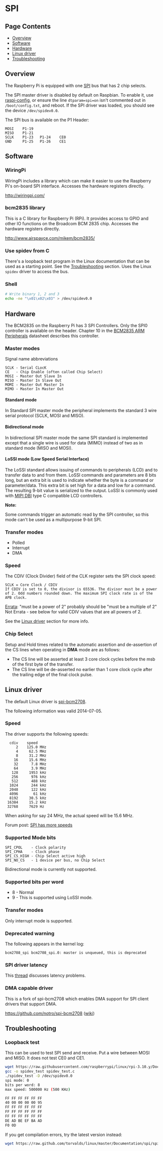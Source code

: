 # SPI

## Page Contents

- [Overview](#overview)  
- [Software](#software)
- [Hardware](#hardware)
- [Linux driver](#driver)
- [Troubleshooting](#troubleshooting)

<a name="overview"></a>
## Overview

The Raspberry Pi is equipped with one [SPI](https://en.wikipedia.org/wiki/Serial_Peripheral_Interface_Bus) bus that has 2 chip selects.

The SPI master driver is disabled by default on Raspbian. To enable it, use [raspi-config](../../../configuration/raspi-config.md), or ensure the line `dtparam=spi=on` isn't commented out in `/boot/config.txt`, and reboot. If the SPI driver was loaded, you should see the device `/dev/spidev0.0`.

The SPI bus is available on the P1 Header:

```
MOSI    P1-19
MISO    P1-21
SCLK    P1-23   P1-24    CE0
GND     P1-25   P1-26    CE1
```

<a name="software"></a>
## Software

### WiringPi

WiringPi includes a library which can make it easier to use the Raspberry Pi's on-board SPI interface. Accesses the hardware registers directly.

http://wiringpi.com/

### bcm2835 library

This is a C library for Raspberry Pi (RPi). It provides access to GPIO and other IO functions on the Broadcom BCM 2835 chip. Accesses the hardware registers directly.

http://www.airspayce.com/mikem/bcm2835/

### Use spidev from C

There's a loopback test program in the Linux documentation that can be used as a starting point. See the [Troubleshooting](#troubleshooting) section. Uses the Linux `spidev` driver to access the bus.

### Shell

```bash
# Write binary 1, 2 and 3
echo -ne "\x01\x02\x03" > /dev/spidev0.0
```

<a name="hardware"></a>
## Hardware

The BCM2835 on the Raspberry Pi has 3 SPI Controllers. Only the SPI0 controller is available on the header.
Chapter 10 in the [BCM2835 ARM Peripherals](../bcm2835/BCM2835-ARM-Peripherals.pdf) datasheet describes this controller.

### Master modes

Signal name abbreviations

```
SCLK - Serial CLocK
CE   - Chip Enable (often called Chip Select)
MOSI - Master Out Slave In
MISO - Master In Slave Out
MOMI - Master Out Master In
MIMO - Master In Master Out
```

#### Standard mode

In Standard SPI master mode the peripheral implements the standard 3 wire serial protocol (SCLK, MOSI and MISO).

#### Bidirectional mode

In bidirectional SPI master mode the same SPI standard is implemented except that a single wire is used for data (MIMO) instead of two as in standard mode (MISO and MOSI).

#### LoSSI mode (Low Speed Serial Interface)

The LoSSI standard allows issuing of commands to peripherals (LCD) and to transfer data to and from them. LoSSI commands and parameters are 8 bits long, but an extra bit is used to indicate whether the byte is a command or parameter/data. This extra bit is set high for a data and low for a command. The resulting 9-bit value is serialized to the output. LoSSI is commonly used with [MIPI DBI](http://mipi.org/specifications/display-interface) type C compatible LCD controllers.

**Note:**

Some commands trigger an automatic read by the SPI controller, so this mode can't be used as a multipurpose 9-bit SPI.

### Transfer modes

- Polled
- Interrupt
- DMA

### Speed

The CDIV (Clock Divider) field of the CLK register sets the SPI clock speed:

```
SCLK = Core Clock / CDIV
If CDIV is set to 0, the divisor is 65536. The divisor must be a power of 2. Odd numbers rounded down. The maximum SPI clock rate is of the APB clock.
```

[Errata](http://elinux.org/BCM2835_datasheet_errata):  "must be a power of 2" probably should be "must be a multiple of 2"
Not Errata - see below for valid CDIV values that are all powers of 2.

See the [Linux driver](#driver) section for more info.

### Chip Select

Setup and Hold times related to the automatic assertion and de-assertion of the CS lines when operating in **DMA** mode are as follows:

- The CS line will be asserted at least 3 core clock cycles before the msb of the first byte of the transfer.
- The CS line will be de-asserted no earlier than 1 core clock cycle after the trailing edge of the final clock pulse.

<a name="driver"></a>
## Linux driver

The default Linux driver is [spi-bcm2708](https://github.com/raspberrypi/linux/blob/rpi-3.12.y/drivers/spi/spi-bcm2708.c).

The following information was valid 2014-07-05.

### Speed

The driver supports the following speeds:

```
  cdiv    speed
     2    125.0 MHz
     4     62.5 MHz
     8     31.2 MHz
    16     15.6 MHz
    32      7.8 MHz
    64      3.9 MHz
   128     1953 kHz
   256      976 kHz
   512      488 kHz
  1024      244 kHz
  2048      122 kHz
  4096       61 kHz
  8192     30.5 kHz
 16384     15.2 kHz
 32768     7629 Hz
```

When asking for say 24 MHz, the actual speed will be 15.6 MHz.

Forum post: [SPI has more speeds](http://www.raspberrypi.org/phpBB3/viewtopic.php?f=44&t=43442&p=347073)

### Supported Mode bits

```
SPI_CPOL    - Clock polarity
SPI_CPHA    - Clock phase
SPI_CS_HIGH - Chip Select active high
SPI_NO_CS   - 1 device per bus, no Chip Select
```

Bidirectional mode is currently not supported.

### Supported bits per word

- 8 - Normal
- 9 - This is supported using LoSSI mode.

### Transfer modes

Only interrupt mode is supported.

### Deprecated warning

The following appears in the kernel log:

```
bcm2708_spi bcm2708_spi.0: master is unqueued, this is deprecated
```

### SPI driver latency

This [thread](http://www.raspberrypi.org/phpBB3/viewtopic.php?f=44&t=19489) discusses latency problems.

### DMA capable driver

This is a fork of spi-bcm2708 which enables DMA support for SPI client drivers that support DMA.

https://github.com/notro/spi-bcm2708 ([wiki](https://github.com/notro/spi-bcm2708/wiki))

<a name="troubleshooting"></a>
## Troubleshooting

### Loopback test

This can be used to test SPI send and receive. Put a wire between MOSI and MISO. It does not test CE0 and CE1.

```bash
wget https://raw.githubusercontent.com/raspberrypi/linux/rpi-3.10.y/Documentation/spi/spidev_test.c
gcc -o spidev_test spidev_test.c
./spidev_test -D /dev/spidev0.0
spi mode: 0
bits per word: 8
max speed: 500000 Hz (500 KHz)

FF FF FF FF FF FF
40 00 00 00 00 95
FF FF FF FF FF FF
FF FF FF FF FF FF
FF FF FF FF FF FF
DE AD BE EF BA AD
F0 0D
```

If you get compilation errors, try the latest version instead:

```bash
wget https://raw.github.com/torvalds/linux/master/Documentation/spi/spidev_test.c
```
